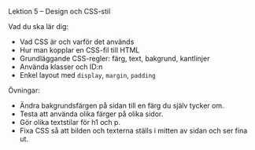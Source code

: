 Lektion 5 – Design och CSS-stil

Vad du ska lär dig:
- Vad CSS är och varför det används
- Hur man kopplar en CSS-fil till HTML
- Grundläggande CSS-regler: färg, text, bakgrund, kantlinjer
- Använda klasser och ID:n
- Enkel layout med `display`, `margin`, `padding`

Övningar:
- Ändra bakgrundsfärgen på sidan till en färg du själv tycker om.
- Testa att använda olika färger på olika sidor.
- Gör olika textstilar för h1 och p.
- Fixa CSS så att bilden och texterna ställs i mitten av sidan och ser fina ut.
